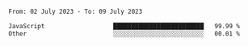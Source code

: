 <!--START_SECTION:waka-->

```txt
From: 02 July 2023 - To: 09 July 2023

JavaScript                   █████████████████████████   99.99 %
Other                        ░░░░░░░░░░░░░░░░░░░░░░░░░   00.01 %
```

<!--END_SECTION:waka-->
